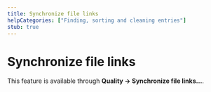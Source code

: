 ```yaml
---
title: Synchronize file links
helpCategories: ["Finding, sorting and cleaning entries"]
stub: true
---
```


# Synchronize file links

This feature is available through **Quality -&gt; Synchronize file links...**.
